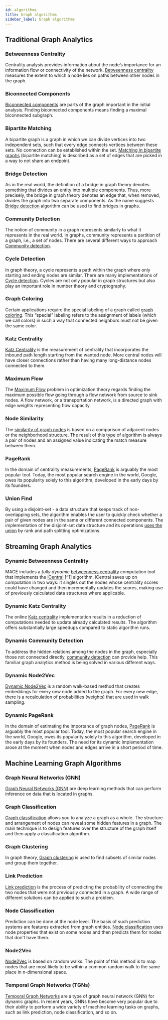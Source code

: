 ```yaml
---
id: algorithms
title: Graph algorithms
sidebar_label: Graph algorithms
---
```


## Traditional Graph Analytics

### Betweenness Centrality

Centrality analysis provides information about the node’s importance for an
information flow or connectivity of the network. [Betweenness
centrality](/algorithms/traditional-graph-analytics/betweenness-centrality-algorithm.md)
measures the extent to which a node lies on paths between other nodes in the
graph.

### Biconnected Components

[Biconnected
components](/algorithms/traditional-graph-analytics/biconnected-components.md)
are parts of the graph important in the initial analysis. Finding biconnected
components means finding a maximal biconnected subgraph.

### Bipartite Matching

A bipartite graph is a graph in which we can divide vertices into two
independent sets, such that every edge connects vertices between these sets. No
connection can be established within the set. [Matching in bipartite
graphs](/algorithms/traditional-graph-analytics/bipartite-matching.md)
(bipartite matching) is described as a set of edges that are picked in a way to
not share an endpoint.

### Bridge Detection

As in the real world, the definition of a bridge in graph theory denotes
something that divides an entity into multiple components. Thus, more precisely,
the bridge in graph theory denotes an edge that, when removed, divides the graph
into two separate components. As the name suggests [Bridge
detection](/algorithms/traditional-graph-analytics/bridges-algorithm.md)
algorithm can be used to find bridges in graphs.

### Community Detection

The notion of community in a graph represents similarly to what it represents in
the real world. In graphs, community represents a partition of a graph, i.e., a
set of nodes. There are several different ways to approach [Community
detection](/algorithms/traditional-graph-analytics/community-detection-algorithm.md).

### Cycle Detection

In graph theory, a cycle represents a path within the graph where only starting
and ending nodes are similar. There are many implementations of [Cycle
detection](/algorithms/traditional-graph-analytics/cycle-detection-algorithm.md).
Cycles are not only popular in graph structures but also play an important role
in number theory and cryptography.

### Graph Coloring

Certain applications require the special labeling of a graph called [graph
coloring](/algorithms/traditional-graph-analytics/graph-coloring.md). This
“special” labeling refers to the assignment of labels (which we call colors) in
such a way that connected neighbors must not be given the same color.

### Katz Centrality

[Katz Centrality](/algorithms/traditional-graph-analytics/katz-centrality.md) is
the measurement of centrality that incorporates the inbound path length starting
from the wanted node. More central nodes will have closer connections rather
than having many long-distance nodes connected to them.

### Maximum Flow

The [Maximum Flow](/algorithms/traditional-graph-analytics/max-flow.md) problem
in optimization theory regards finding the maximum possible flow going through a
flow network from source to sink nodes. A flow network, or a transportation
network, is a directed graph with edge weights representing flow capacity.

### Node Similarity

The [similarity of graph
nodes](/algorithms/traditional-graph-analytics/node-similarity-algorithm.md) is
based on a comparison of adjacent nodes or the neighborhood structure. The
result of this type of algorithm is always a pair of nodes and an assigned value
indicating the match measure between them.

### PageRank

In the domain of centrality measurements,
[PageRank](/algorithms/traditional-graph-analytics/pagerank.md) is arguably the
most popular tool. Today, the most popular search engine in the world, Google,
owes its popularity solely to this algorithm, developed in the early days by its
founders.

### Union Find

By using a disjoint-set - a data structure that keeps track of non-overlapping
sets, the algorithm enables the user to quickly check whether a pair of given
nodes are in the same or different connected components. The implementation of
the disjoint-set data structure and its operations [uses the
union](/algorithms/traditional-graph-analytics/union-find.md) by rank and path
splitting optimizations.

## Streaming Graph Analytics

### Dynamic Betweenness Centrality

MAGE includes a _fully dynamic_ [betweenness
centrality](/algorithms/dynamic-graph-analytics/betweenness-centrality-online-algorithm.md)
computation tool that implements the
[iCentral](https://repository.kaust.edu.sa/bitstream/handle/10754/625935/08070346.pdf)
[^1] algorithm. iCentral saves up on computation in two ways: it singles out the
nodes whose centrality scores could have changed and then incrementally updates
the scores, making use of previously calculated data structures where
applicable.

### Dynamic Katz Centrality

The online [Katz
centrality](/algorithms/dynamic-graph-analytics/katz-centrality-online-algorithm.md)
implementation results in a reduction of computations needed to update already
calculated results. The algorithm offers substantially large speedups compared
to static algorithm runs.

### Dynamic Community Detection

To address the hidden relations among the nodes in the graph, especially those
not connected directly, [community
detection](/algorithms/dynamic-graph-analytics/community-detection-online-algorithm.md)
can provide help. This familiar graph analytics method is being solved in
various different ways.

### Dynamic Node2Vec

[Dynamic
Node2Vec](/algorithms/dynamic-graph-analytics/node2vec-online-algorithm.md) is a
random walk-based method that creates embeddings for every new node added to the
graph. For every new edge, there is a recalculation of probabilities (weights)
that are used in walk sampling.

### Dynamic PageRank

In the domain of estimating the importance of graph nodes,
[PageRank](/algorithms/dynamic-graph-analytics/pagerank-online-algorithm.md) is
arguably the most popular tool. Today, the most popular search engine in the
world, Google, owes its popularity solely to this algorithm, developed in the
early days by its founders. The need for its dynamic implementation arose at the
moment when nodes and edges arrive in a short period of time.

## Machine Learning Graph Algorithms

### Graph Neural Networks (GNN)

[Graph Neural Networks
(GNN)](/algorithms/machine-learning-graph-analytics/gnn-algorithm.md) are deep
learning methods that can perform inference on data that is located in graphs.

### Graph Classification

[Graph
classification](/algorithms/machine-learning-graph-analytics/graph-classification-algorithm.md)
allows you to analyze a graph as a whole. The structure and arrangement of nodes
can reveal some hidden features in a graph. The main technique is to design
features over the structure of the graph itself and then apply a classification
algorithm.

### Graph Clustering

In graph theory, [Graph
clustering](/algorithms/machine-learning-graph-analytics/graph-clustering-algorithm.md)
is used to find subsets of similar nodes and group them together.

### Link Prediction

[Link
prediction](/algorithms/machine-learning-graph-analytics/link-prediction-algorithm.md)
is the process of predicting the probability of connecting the two nodes that
were not previously connected in a graph. A wide range of different solutions
can be applied to such a problem.

### Node Classification

Prediction can be done at the node level. The basis of such prediction systems
are features extracted from graph entities. [Node
classification](/algorithms/machine-learning-graph-analytics/node-classification-algorithm.md)
uses node properties that exist on some nodes and then predicts them for nodes
that don't have them.

### Node2Vec

[Node2Vec](/algorithms/machine-learning-graph-analytics/node2vec.md) is based on
random walks. The point of this method is to map nodes that are most likely to
be within a common random walk to the same place in n-dimensional space.

### Temporal Graph Networks (TGNs)

[Temporal Graph
Networks](/algorithms/machine-learning-graph-analytics/temporal-graph-networks.md)
are a type of graph neural network (GNN) for dynamic graphs. In recent years,
GNNs have become very popular due to their ability to perform a wide variety of
machine learning tasks on graphs, such as link prediction, node classification,
and so on.
